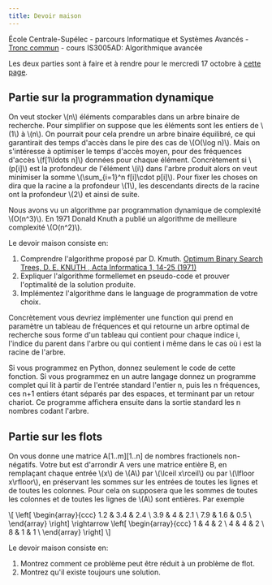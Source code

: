```yaml
---
title: Devoir maison
---
```


École Centrale-Supélec - parcours Informatique et Systèmes Avancés - [Tronc commun](http://www.isia.ecp.fr/welcome_to_www_ecp_fr_cms_site_isia/isia___formation/cours_tronc_commun) - cours IS3005AD: Algorithmique avancée


Les deux parties sont à faire et à rendre pour le mercredi 17 octobre à [cette page](http://www-desir.lip6.fr/~durrc/Iut/rendre/).

## Partie sur la programmation dynamique


On veut stocker \\(n\\) éléments comparables dans un arbre binaire de recherche.
Pour simplifier on suppose que les éléments sont les entiers de \\(1\\) à \\(n\\).
On pourrait pour cela prendre un arbre binaire équilibré, ce qui garantirait des temps d'accès dans le pire des cas de \\(O(\log n)\\).  Mais on s'intéresse à optimiser le temps d'accès moyen, pour des fréquences d'accès \\(f[1\ldots n]\\) données pour chaque élément.
Concrètement si \\(p[i]\\) est la profondeur de l'élément \\(i\\) dans l'arbre produit alors on veut minimiser la somme \\(\sum_{i=1}^n f[i]\cdot p[i]\\).
Pour fixer les choses on dira que la racine a la profondeur \\(1\\), les descendants directs de la racine ont la profondeur \\(2\\) et ainsi de suite.

Nous avons vu un algorithme par programmation dynamique de complexité \\(O(n^3)\\).
En 1971 Donald Knuth a publié un algorithme de meilleure complexité \\(O(n^2)\\).

Le devoir maison consiste en:

1. Comprendre l'algorithme proposé par D. Kmuth. [Optimum Binary Search Trees, D. E. KNUTH , Acta Informatica 1, 14-25 (1971) ](http://www.inrg.csie.ntu.edu.tw/algorithm2014/presentation/Knuth71.pdf)
2. Expliquer l'algorithme formellemet en pseudo-code et prouver l'optimalité de la solution produite.
3. Implémentez l'algorithme dans le language de programmation de votre choix. 

Concrètement vous devriez implémenter une function qui prend en paramètre un tableau de fréquences et qui retourne un arbre optimal de recherche sous forme d'un tableau qui contient pour chaque indice i, l'indice du parent dans l'arbre ou qui contient i même dans le cas où i est la racine de l'arbre.

Si vous programmez en Python, donnez seulement le code de cette fonction. Si vous programmez en un autre langage donnez un programme complet qui lit à partir de l'entrée standard l'entier n, puis les n fréquences, ces n+1 entiers étant séparés par des espaces, et terminant par un retour chariot.  Ce programme affichera ensuite dans la sortie standard les n nombres codant l'arbre.

## Partie sur les flots

On vous donne une matrice A[1..m][1..n] de nombres fractionels non-négatifs.  Votre but est d'arrondir A vers une matrice entière B, en remplaçant chaque entrée \\(x\\) de \\(A\\) par \\(\lceil x\rceil\\)  ou par \\(\lfloor x\rfloor\\), en préservant les sommes sur les entrées de toutes les lignes et de toutes les colonnes.  Pour cela on supposera que les sommes de toutes les colonnes et de toutes les lignes de \\(A\\) sont entières.
Par exemple

\\[
		\left[ \begin{array}{ccc}
		1.2 & 3.4 & 2.4 \\
		3.9 & 4 & 2.1 \\
		7.9 & 1.6 & 0.5 \\
		\end{array}
		\right]
		\rightarrow
		\left[ \begin{array}{ccc}
		1 & 4 & 2 \\
		4 & 4 & 2 \\
		8 & 1 & 1 \\
		\end{array}
		\right]
\\]

Le devoir maison consiste en:

1. Montrez comment ce problème peut être réduit à un problème de flot.
2. Montrez qu'il existe toujours une solution.

